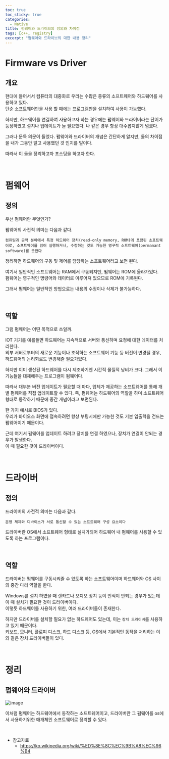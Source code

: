 ```yaml
---
toc: true
toc_sticky: true
categories:
  - Native
title: 펌웨어와 드라이브의 정의와 차이점
tags: [c++, registry]
excerpt: "펌웨어와 드라이브의 대한 내용 정리"
---
```


# Firmware vs Driver

## 개요

현대에 들어서서 컴퓨터의 대중화로 우리는 수많은 종류의 소프트웨어와 하드웨어를 사용하고 있다.  
단순 소프트웨어만을 사용 할 때에는 프로그램만을 설치하여 사용이 가능했다. 

하지만, 하드웨어를 연결하여 사용하고자 하는 경우에는 펌웨어와 드라이버라는 단어가 등장하였고 설치나 업데이트가 늘 필요했다. 나 같은 경우 항상 대수롭지않게 넘겼다.

그러나 문득 의문이 들었다. 펌웨어와 드라이버의 개념은 간단하게 알지만, 둘의 차이점을 내가 그동안 알고 사용했던 것 인지를 말이다.

따라서 이 둘을 정리하고자 포스팅을 하고자 한다.

<br>

# 펌웨어

## 정의

우선 펌웨어란 무엇인가?

펌웨어의 사전적 의미는 다음과 같다.

    컴퓨팅과 공학 분야에서 특정 하드웨어 장치(read-only memory, ROM)에 포함된 소프트웨어로, 소프트웨어를 읽어 실행하거나, 수정하는 것도 가능한 영구적 소프트웨어(permanant software)를 뜻한다

정리하면 하드웨어의 구동 및 제어를 담당하는 소프트웨어라고 보면 된다.

여기서 일반적인 소프트웨어는 RAM에서 구동되지만, 펌웨어는 ROM에 올라가있다.  
펌웨어는 영구적인 명령어와 데이터로 이루어져 있으므로 ROM에 기록된다.

그래서 펌웨어는 일반적인 방법으로는 내용의 수정이나 삭제가 불가능하다.

<br>

## 역할

그럼 펌웨어는 어떤 목적으로 쓰일까.

IOT 기기를 예를들면 하드웨어는 지속적으로 서버와 통신하며 요청에 대한 데이터를 처리한다.  
외부 서버로부터의 새로운 기능이나 조작하는 소프트웨어 기능 등 버전이 변경될 경우, 하드웨어의 논리회로도 변경해줄 필요가있다.  

하지만 이미 생산된 하드웨어를 다시 제조하기엔 시간적 물질적 낭비가 크다.
그래서 이 기능들을 대체해주는 프로그램이 펌웨어다.

따라서 대부분 버전 업데이트가 필요할 때 마다, 업체가 제공하는 소프트웨어를 통해 개별 펌웨어를 직접 업데이트할 수 있다. 
즉, 펌웨어는 하드웨어의 역할을 하며 소프트웨어 형태로 동작하기 때문에 중간 개념이라고 보면된다.

한 가지 예시로 BIOS가 있다.  
우리가 바이오스 화면에 접속하려면 항상 부팅시에만 가능한 것도 기본 입출력을 건드는 펌웨어이기 때문이다.

근데 여기서 펌웨어를 업데이트 하려고 장치를 연결 하였으나, 장치가 연결이 안되는 경우가 발생한다.  
이 때 필요한 것이 드라이버이다.

<br>

# 드라이버

## 정의

드라이버의 사전적 의미는 다음과 같다.

    운영 체제와 디바이스가 서로 통신할 수 있는 소프트웨어 구성 요소이다
    
드라이버란 OS에서 소프트웨어 형태로 설치가되어 하드웨어 내 펌웨어를 사용할 수 있도록 하는 프로그램이다.

<br>

## 역할

드라이버는 펌웨어를 구동시켜줄 수 있도록 하는 소프트웨어이며 하드웨어와 OS 사이의 중간 다리 역할을 한다.

Windows를 설치 하였을 때 랜카드나 오디오 장치 등이 인식이 안되는 경우가 있는데 이 때 설치가 필요한 것이 드라이버이다.  
이렇듯 하드웨어를 사용하기 위한, 여러 드라이버들이 존재한다.

하지만 드라이버를 설치할 필요가 없는 하드웨어도 있는데, 이는 ``장치 드라이버``를 사용하고 있기 때문이다.  
키보드, 모니터, 플로피 디스크, 하드 디스크 등, OS에서 기본적인 동작을 처리하는 이와 같은 장치 드라이버들이 있다.

<br>

# 정리

## 펌웨어와 드라이버

![image](https://github.com/hwanine/ImgStore/assets/57826388/85e2b6df-3447-4c33-b74d-69898ad3da17)

이처럼 펌웨어는 하드웨어에서 동작하는 소프트웨어이고, 드라이버란 그 펌웨어를 os에서 사용하기위한 매개체인 소프트웨어로 정리할 수 있다.

<br>

- 참고자료
    - https://ko.wikipedia.org/wiki/%ED%8E%8C%EC%9B%A8%EC%96%B4

	